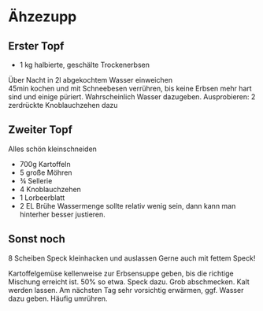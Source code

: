 # Ähzezupp

## Erster Topf
* 1 kg halbierte, geschälte Trockenerbsen

Über Nacht in 2l abgekochtem Wasser einweichen	
45min kochen und mit Schneebesen verrühren, bis keine Erbsen mehr hart sind und einige püriert. Wahrscheinlich Wasser dazugeben.
Ausprobieren: 2 zerdrückte Knoblauchzehen dazu

## Zweiter Topf
Alles schön kleinschneiden
* 700g Kartoffeln
* 5 große Möhren
* ¾ Sellerie
* 4 Knoblauchzehen
* 1 Lorbeerblatt
* 2 EL Brühe 
Wassermenge sollte relativ wenig sein, dann kann man hinterher besser justieren.

## Sonst noch
8 Scheiben Speck kleinhacken und auslassen
Gerne auch mit fettem Speck!

Kartoffelgemüse kellenweise zur Erbsensuppe geben, bis die richtige Mischung erreicht ist. 50% so etwa. Speck dazu. Grob abschmecken. Kalt werden lassen.
Am nächsten Tag sehr vorsichtig erwärmen, ggf. Wasser dazu geben. Häufig umrühren.
